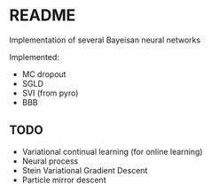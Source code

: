 # README

Implementation of several Bayeisan neural networks 

Implemented:

- MC dropout
- SGLD
- SVI (from pyro) 
- BBB


## TODO

- Variational continual learning (for online learning)
- Neural process
- Stein Variational Gradient Descent
- Particle mirror descent

